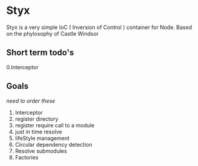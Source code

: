 # Styx

Styx is a very simple IoC ( Inversion of Control ) container for Node. Based on the phylosophy of Castle Windsor

## Short term todo's

0.Interceptor

## Goals

*need to order these*

1.  Interceptor
2.  register directory
3.  register require call to a module
4.  just in time resolve
5.  lifeStyle management
6.  Circular dependency detection
7.  Resolve submodules
8.  Factories

##